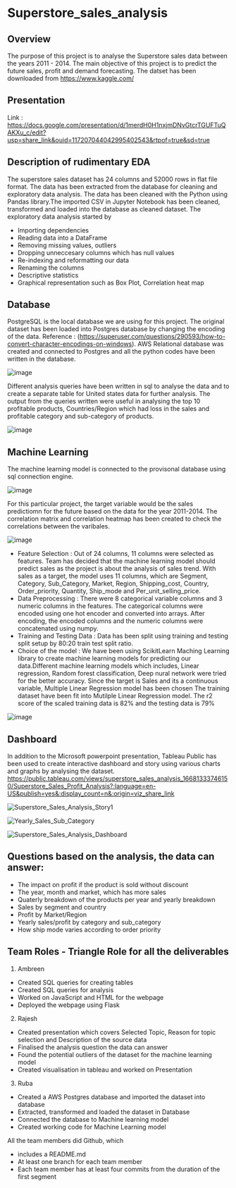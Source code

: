 # Superstore_sales_analysis
## Overview
The purpose of this project is to analyse the Superstore sales data between the years 2011 - 2014. The main objective of this project is to predict the future sales, profit and demand forecasting. The datset has been downloaded from https://www.kaggle.com/ 

## Presentation
Link : https://docs.google.com/presentation/d/1merdH0H1nxjmDNvGtcrTGUFTuQAKXu_c/edit?usp=share_link&ouid=117207044042995402543&rtpof=true&sd=true

## Description of rudimentary EDA
The superstore sales dataset has 24 columns and 52000 rows in flat file format. The data has been extracted from the database for cleaning and exploratory data analysis. The data has been cleaned with the Python using Pandas library.The imported CSV in Jupyter Notebook has been cleaned, transformed and loaded into the database as cleaned dataset. The exploratory data analysis started by
* Importing dependencies
* Reading data into a DataFrame
* Removing missing values, outliers
* Dropping unneccesary columns which has null values
* Re-indexing and reformatting our data
* Renaming the columns
* Descriptive statistics
* Graphical representation such as Box Plot, Correlation heat map

## Database
PostgreSQL is the local database we are using for this project. The original dataset has been loaded into Postgres database by changing the encoding of the data. Reference : (https://superuser.com/questions/290593/how-to-convert-character-encodings-on-windows). AWS Relational database was created and connected to Postgres and all the python codes have been written in the database. 

![image](https://user-images.githubusercontent.com/108298416/203901268-698d3208-08f9-4069-9e3c-3ae84be7eaa8.png)

Different analysis queries have been written in sql to analyse the data and to create a separate table for United states data for further analysis. The output from the queries written were useful in analysing the top 10 profitable products, Countries/Region which had loss in the sales and profitable category and sub-category of products. 

![image](https://user-images.githubusercontent.com/108298416/204631595-85ee8dc7-9fc3-4c72-87d5-06b083eb6cd3.png)

## Machine Learning
The  machine learning model is connected to the provisonal database using sql connection engine.

![image](https://user-images.githubusercontent.com/108298416/203901892-2fecc2d4-5751-4a30-aefa-525a4fc9d139.png)

For this particular project, the target variable would be the sales predictiomn for the future based on the data for the year 2011-2014. The correlation matrix and correlation heatmap has been created to check the correlations between the varibales.

![image](https://user-images.githubusercontent.com/108298416/204634308-d3495f68-7442-45fb-9868-3952da7c5309.png)

* Feature Selection : Out of 24 columns, 11 columns were selected as features. Team has decided that the machine learning model should predict sales as the project is about the analysis of sales trend. With sales as a target, the model uses 11 columns, which are Segment, Category, Sub_Category, Market, Region, Shipping_cost, Country, Order_priority, Quantity, Ship_mode and Per_unit_selling_price.
* Data Preprocessing : There were 8 categorical variable columns and 3 numeric columns in the features. The categorical columns were encoded using one hot encoder and converted into arrays. After encoding, the encoded columns and the numeric columns were concatenated using numpy.
* Training and Testing Data : Data has been split using training and testing split setup by 80:20 train test split ratio.
* Choice of the model : We have been using ScikitLearn Maching Learning library to create machine learning models for predicting our data.Different machine learning models which includes, Linear regression, Random forest classification, Deep nural network were tried for the better accuracy. Since the target is Sales and its a continuous variable, Multiple Linear Regression model has been chosen  The training dataset have been fit into Mutilple Linear Regression model. The r2 score of the scaled training data is 82% and the testing data is 79%

![image](https://user-images.githubusercontent.com/108298416/204158706-8cafe218-31ae-48b1-898b-dab4c36fe079.png)

## Dashboard
In addition to the Microsoft powerpoint presentation, Tableau Public has been used to create interactive dashboard and story using various charts and graphs by analysing the dataset. 
https://public.tableau.com/views/superstore_sales_analysis_16681333746150/Superstore_Sales_Profit_Analysis?:language=en-US&publish=yes&:display_count=n&:origin=viz_share_link

![Superstore_Sales_Analysis_Story1](https://user-images.githubusercontent.com/108298416/204448849-6037a8d1-4f32-402c-a6ec-219435366686.PNG)

![Yearly_Sales_Sub_Category](https://user-images.githubusercontent.com/108298416/204448891-4c5a2e5c-caff-4495-a936-4f182c3955c8.PNG)

![Superstore_Sales_Analysis_Dashboard](https://user-images.githubusercontent.com/108298416/204449030-d8fd0032-9c30-42c5-adcf-6e65ba73a6ea.PNG)



## Questions based on the analysis, the data can answer:
* The impact on profit if the product is sold without discount
* The year, month and market, which has more sales
* Quaterly breakdown of the products per year and yearly breakdown
* Sales by segment and country
* Profit by Market/Region
* Yearly sales/profit by category and sub_category
* How ship mode varies according to order priority

## Team Roles - Triangle Role for all the deliverables

1. Ambreen 
* Created SQL queries for creating tables
* Created SQL queries for analysis 
* Worked on JavaScript and HTML for the webpage
* Deployed the webpage using Flask

2. Rajesh 
* Created presentation which covers Selected Topic, Reason for topic selection and Description of the source data
* Finalised the analysis question the data can answer
* Found the potential outliers of the dataset for the machine learning model
* Created visualisation in tableau and worked on Presentation


3. Ruba
* Created a AWS Postgres database and imported the dataset into database
* Extracted, transformed and loaded the dataset in Database
* Connected the database to Machine learning model
* Created working code for Machine Learning model


All the team members did Github, which
* includes a README.md
* At least one branch for each team member
* Each team member has at least four commits from the duration of the first segment









